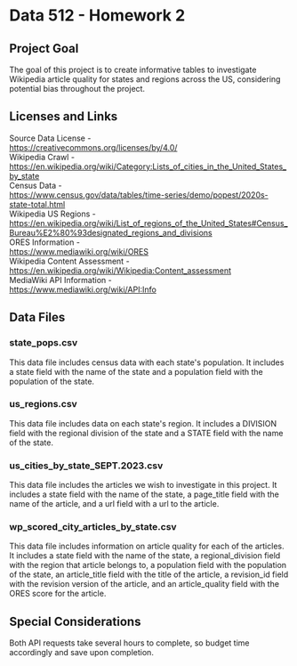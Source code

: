 # Data 512 - Homework 2
## Project Goal
The goal of this project is to create informative tables to investigate Wikipedia article quality for states and regions across the US, considering potential bias throughout the project.
## Licenses and Links
Source Data License -  
https://creativecommons.org/licenses/by/4.0/  
Wikipedia Crawl -  
https://en.wikipedia.org/wiki/Category:Lists_of_cities_in_the_United_States_by_state  
Census Data -  
https://www.census.gov/data/tables/time-series/demo/popest/2020s-state-total.html  
Wikipedia US Regions -  
https://en.wikipedia.org/wiki/List_of_regions_of_the_United_States#Census_Bureau%E2%80%93designated_regions_and_divisions  
ORES Information -  
https://www.mediawiki.org/wiki/ORES  
Wikipedia Content Assessment -  
https://en.wikipedia.org/wiki/Wikipedia:Content_assessment  
MediaWiki API Information -  
https://www.mediawiki.org/wiki/API:Info
## Data Files
### state_pops.csv
This data file includes census data with each state's population. It includes a state field with the name of the state and a population field with the population of the state.
### us_regions.csv
This data file includes data on each state's region. It includes a DIVISION field with the regional division of the state and a STATE field with the name of the state.
### us_cities_by_state_SEPT.2023.csv
This data file includes the articles we wish to investigate in this project. It includes a state field with the name of the state, a page_title field with the name of the article, and a url field with a url to the article.
### wp_scored_city_articles_by_state.csv
This data file includes information on article quality for each of the articles. It includes a state field with the name of the state, a regional_division field with the region that article belongs to, a population field with the population of the state, an article_title field with the title of the article, a revision_id field with the revision version of the article, and an article_quality field with the ORES score for the article.
## Special Considerations
Both API requests take several hours to complete, so budget time accordingly and save upon completion.

